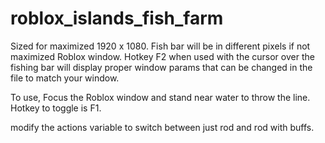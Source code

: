 # roblox_islands_fish_farm

Sized for maximized 1920 x 1080. Fish bar will be in different pixels if not maximized Roblox window. Hotkey F2 when used with the cursor over the fishing bar will display proper window params that can be changed in the file to match your window.

To use, Focus the Roblox window and stand near water to throw the line. Hotkey to toggle is F1.

modify the actions variable to switch between just rod and rod with buffs.

